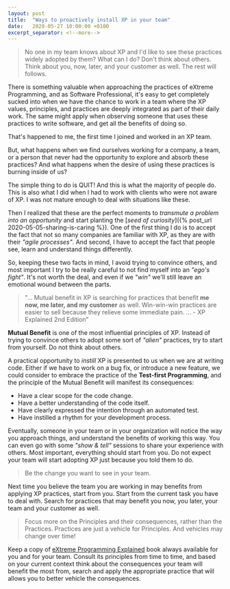 ```yaml
---
layout: post
title:  "Ways to proactively install XP in your team"
date:   2020-05-27 10:00:00 +0100
excerpt_separator: <!--more-->
---
```


> No one in my team knows about XP and I'd like to see these practices widely adopted by them? What can I do? Don't think about others. Think about you, now, later, and your customer as well. The rest will follows.

<!--more-->

There is something valuable when approaching the practices of eXtreme Programming, and as Software Professional, it's easy to get completely sucked into when we have the chance to work in a team where the XP values, principles, and practices are deeply integrated as part of their daily work. The same might apply when observing someone that uses these practices to write software, and get all the benefits of doing so.

That's happened to me, the first time I joined and worked in an XP team.

But, what happens when we find ourselves working for a company, a team, or a person that never had the opportunity to explore and absorb these practices? And what happens when the desire of using these practices is burning inside of us?

The simple thing to do is QUIT! And this is what the majority of people do. This is also what I did when I had to work with clients who were not aware of XP. I was not mature enough to deal with situations like these.

Then I realized that these are the perfect moments to _transmute a problem into an opportunity_ and start planting the [_seed of curiosity_]({% post_url 2020-05-05-sharing-is-caring %}). One of the first thing I do is to accept the fact that not so many companies are familiar with XP, as they are with their _"agile processes"_. And second, I have to accept the fact that people see, learn and understand things differently.

So, keeping these two facts in mind, I avoid trying to convince others, and most important I try to be really careful to not find myself into an _"ego's fight"_. It's not worth the deal, and even if we _"win"_ we'll still leave an emotional wound between the parts.

> "... Mutual benefit in XP is searching for practices that benefit **me now, me later, and my customer** as well. Win-win-win practices are easier to sell because they relieve some immediate pain. ... - XP Explained 2nd Edition"

**Mutual Benefit** is one of the most influential principles of XP. Instead of trying to convince others to adopt some sort of _"alien"_ practices, try to start from yourself. Do not think about others.

A practical opportunity to _instill_ XP is presented to us when we are at writing code. Either if we have to work on a bug fix, or introduce a new feature, we could consider to embrace the practice of the **Test-first Programming**, and the principle of the Mutual Benefit will manifest its consequences:

- Have a clear scope for the code change.
- Have a better understanding of the code itself.
- Have clearly expressed the intention through an automated test.
- Have instilled a rhythm for your development process.

Eventually, someone in your team or in your organization will notice the way you approach things, and understand the benefits of working this way. You can even go with some _"show & tell"_ sessions to share your experience with others. Most important, everything should start from you. Do not expect your team will start adopting XP just because you told them to do.

> Be the change you want to see in your team.

Next time you believe the team you are working in may benefits from applying XP practices, start from you. Start from the current task you have to deal with. Search for practices that may benefit you now, you later, your team and your customer as well.

> Focus more on the Principles and their consequences, rather than the Practices. Practices are just a vehicle for Principles. And vehicles may change over time!

Keep a copy of [eXtreme Programming Explained](https://www.goodreads.com/book/show/67833.Extreme_Programming_Explained) book always available for you and for your team. Consult its principles from time to time, and based on your current context think about the consequences your team will benefit the most from, search and apply the appropriate practice that will allows you to better vehicle the consequences.
